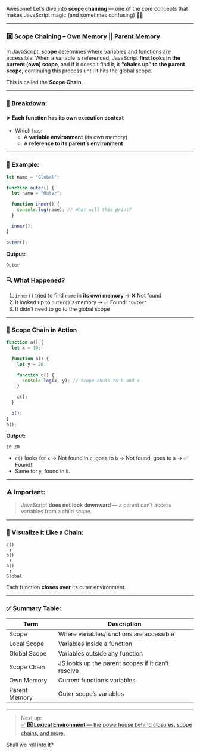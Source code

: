 Awesome! Let’s dive into **scope chaining** — one of the core concepts that makes JavaScript magic (and sometimes confusing) 🧙‍♂️

---

### 8️⃣ **Scope Chaining – Own Memory || Parent Memory**

In JavaScript, **scope** determines where variables and functions are accessible. When a variable is referenced, JavaScript **first looks in the current (own) scope**, and if it doesn’t find it, it **“chains up” to the parent scope**, continuing this process until it hits the global scope.

This is called the **Scope Chain**.

---

### 🧠 Breakdown:

#### ➤ Each function has its own **execution context**
- Which has:
  - A **variable environment** (its own memory)
  - A **reference to its parent’s environment**

---

### 📌 Example:

```javascript
let name = "Global";

function outer() {
  let name = "Outer";

  function inner() {
    console.log(name); // What will this print?
  }

  inner();
}

outer();
```

**Output:**
```
Outer
```

### 🔍 What Happened?

1. `inner()` tried to find `name` in **its own memory** → ❌ Not found
2. It looked up to `outer()`'s memory → ✅ Found: `"Outer"`
3. It didn’t need to go to the global scope

---

### 🧱 Scope Chain in Action

```javascript
function a() {
  let x = 10;

  function b() {
    let y = 20;

    function c() {
      console.log(x, y); // Scope chain to b and a
    }

    c();
  }

  b();
}
a();
```

**Output:**
```
10 20
```

- `c()` looks for `x` → Not found in `c`, goes to `b` → Not found, goes to `a` → ✅ Found!
- Same for `y`, found in `b`.

---

### ⚠️ Important:
> JavaScript **does not look downward** — a parent can’t access variables from a child scope.

---

### 🧠 Visualize It Like a Chain:

```
c()
 ↑
b()
 ↑
a()
 ↑
Global
```

Each function **closes over** its outer environment.

---

### ✅ Summary Table:

| Term               | Description                                        |
|--------------------|----------------------------------------------------|
| Scope              | Where variables/functions are accessible           |
| Local Scope        | Variables inside a function                        |
| Global Scope       | Variables outside any function                     |
| Scope Chain        | JS looks up the parent scopes if it can't resolve |
| Own Memory         | Current function’s variables                       |
| Parent Memory      | Outer scope’s variables                            |

---

> Next up:  
[✅ **9️⃣ Lexical Environment** — the powerhouse behind closures, scope chains, and more.](../Lexical-Environment/README.md)

Shall we roll into it?